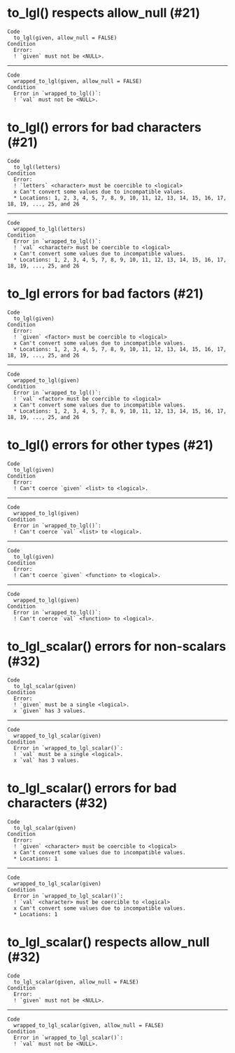 # to_lgl() respects allow_null (#21)

    Code
      to_lgl(given, allow_null = FALSE)
    Condition
      Error:
      ! `given` must not be <NULL>.

---

    Code
      wrapped_to_lgl(given, allow_null = FALSE)
    Condition
      Error in `wrapped_to_lgl()`:
      ! `val` must not be <NULL>.

# to_lgl() errors for bad characters (#21)

    Code
      to_lgl(letters)
    Condition
      Error:
      ! `letters` <character> must be coercible to <logical>
      x Can't convert some values due to incompatible values.
      * Locations: 1, 2, 3, 4, 5, 7, 8, 9, 10, 11, 12, 13, 14, 15, 16, 17, 18, 19, ..., 25, and 26

---

    Code
      wrapped_to_lgl(letters)
    Condition
      Error in `wrapped_to_lgl()`:
      ! `val` <character> must be coercible to <logical>
      x Can't convert some values due to incompatible values.
      * Locations: 1, 2, 3, 4, 5, 7, 8, 9, 10, 11, 12, 13, 14, 15, 16, 17, 18, 19, ..., 25, and 26

# to_lgl errors for bad factors (#21)

    Code
      to_lgl(given)
    Condition
      Error:
      ! `given` <factor> must be coercible to <logical>
      x Can't convert some values due to incompatible values.
      * Locations: 1, 2, 3, 4, 5, 7, 8, 9, 10, 11, 12, 13, 14, 15, 16, 17, 18, 19, ..., 25, and 26

---

    Code
      wrapped_to_lgl(given)
    Condition
      Error in `wrapped_to_lgl()`:
      ! `val` <factor> must be coercible to <logical>
      x Can't convert some values due to incompatible values.
      * Locations: 1, 2, 3, 4, 5, 7, 8, 9, 10, 11, 12, 13, 14, 15, 16, 17, 18, 19, ..., 25, and 26

# to_lgl() errors for other types (#21)

    Code
      to_lgl(given)
    Condition
      Error:
      ! Can't coerce `given` <list> to <logical>.

---

    Code
      wrapped_to_lgl(given)
    Condition
      Error in `wrapped_to_lgl()`:
      ! Can't coerce `val` <list> to <logical>.

---

    Code
      to_lgl(given)
    Condition
      Error:
      ! Can't coerce `given` <function> to <logical>.

---

    Code
      wrapped_to_lgl(given)
    Condition
      Error in `wrapped_to_lgl()`:
      ! Can't coerce `val` <function> to <logical>.

# to_lgl_scalar() errors for non-scalars (#32)

    Code
      to_lgl_scalar(given)
    Condition
      Error:
      ! `given` must be a single <logical>.
      x `given` has 3 values.

---

    Code
      wrapped_to_lgl_scalar(given)
    Condition
      Error in `wrapped_to_lgl_scalar()`:
      ! `val` must be a single <logical>.
      x `val` has 3 values.

# to_lgl_scalar() errors for bad characters (#32)

    Code
      to_lgl_scalar(given)
    Condition
      Error:
      ! `given` <character> must be coercible to <logical>
      x Can't convert some values due to incompatible values.
      * Locations: 1

---

    Code
      wrapped_to_lgl_scalar(given)
    Condition
      Error in `wrapped_to_lgl_scalar()`:
      ! `val` <character> must be coercible to <logical>
      x Can't convert some values due to incompatible values.
      * Locations: 1

# to_lgl_scalar() respects allow_null (#32)

    Code
      to_lgl_scalar(given, allow_null = FALSE)
    Condition
      Error:
      ! `given` must not be <NULL>.

---

    Code
      wrapped_to_lgl_scalar(given, allow_null = FALSE)
    Condition
      Error in `wrapped_to_lgl_scalar()`:
      ! `val` must not be <NULL>.

